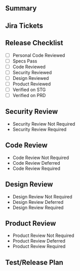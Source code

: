 ## Summary

<!-- Explain the **motivation** for making this change. What existing problem does the pull request solve? -->

## Jira Tickets


## Release Checklist
<!-- Be sure to check everything off and document decisions in the following sections -->

- [ ] Personal Code Reviewed
- [ ] Specs Pass
- [ ] Code Reviewed
- [ ] Security Reviewed
- [ ] Design Reviewed
- [ ] Product Reviewed
- [ ] Verified on STG
- [ ] Verified on PRD

## Security Review
<!-- Pick One: -->
- Security Review Not Required  <!-- explain why -->
- Security Review Required      <!-- explain why and outcome -->

## Code Review
<!-- Pick One: -->
- Code Review Not Required  <!-- explain why -->
- Code Review Deferred      <!-- explain why and when -->
- Code Review Required      <!-- explain why and outcome -->

## Design Review
<!-- Pick One: -->
- Design Review Not Required  <!-- explain why -->
- Design Review Deferred      <!-- explain why and when -->
- Design Review Required      <!-- explain why and outcome -->

## Product Review
<!-- Pick One: -->
- Product Review Not Required <!-- explain why -->
- Product Review Deferred     <!-- explain why and when -->
- Product Review Required     <!-- explain why and outcome -->

## Test/Release Plan

<!-- Demonstrate the code is solid. Example: The exact commands you ran and their output, screenshots / videos if the pull request changes the user interface. -->
